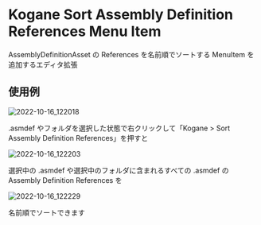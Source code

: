 # Kogane Sort Assembly Definition References Menu Item

AssemblyDefinitionAsset の References を名前順でソートする MenuItem を追加するエディタ拡張

## 使用例

![2022-10-16_122018](https://user-images.githubusercontent.com/6134875/196016420-83c450ea-3715-4d6e-9805-d403140a5674.png)

.asmdef やフォルダを選択した状態で右クリックして「Kogane > Sort Assembly Definition References」を押すと

![2022-10-16_122203](https://user-images.githubusercontent.com/6134875/196016422-f84971d1-5a0b-46d1-8b5b-b3b2daa30357.png)

選択中の .asmdef や選択中のフォルダに含まれるすべての .asmdef の Assembly Definition References を

![2022-10-16_122229](https://user-images.githubusercontent.com/6134875/196016423-90cc7e39-ec02-4c18-b581-4cdc02963391.png)

名前順でソートできます
